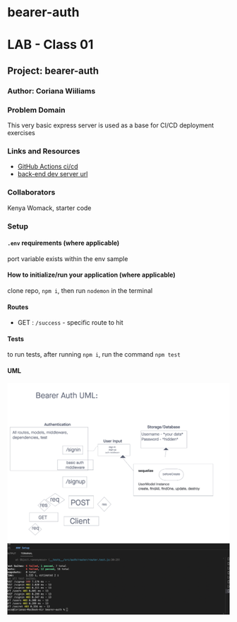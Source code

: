 # bearer-auth
# LAB - Class 01

## Project: bearer-auth

### Author: Coriana Wiiliams

### Problem Domain

This very basic express server is used as a base for CI/CD deployment exercises

### Links and Resources

- [GitHub Actions ci/cd](https://github.com/Coriana1/bearer-auth/actions)
- [back-end dev server url](https://bearer-auth-17f9.onrender.com)

### Collaborators

Kenya Womack, starter code

### Setup

#### `.env` requirements (where applicable)

port variable exists within the env sample


#### How to initialize/run your application (where applicable)

clone repo, `npm i`, then run `nodemon` in the terminal

#### Routes

- GET : `/success` - specific route to hit

#### Tests

to run tests, after running `npm i`, run the command `npm test`

#### UML

![UML image](lab7.png)
![lab7 test](lab7test.png)
